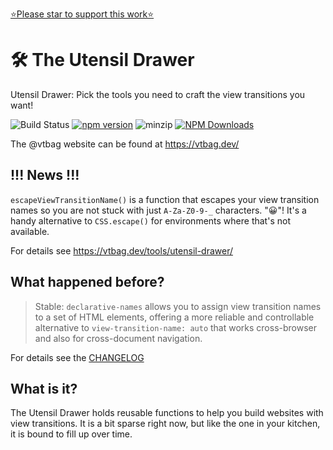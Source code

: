 [⭐️Please star to support this work⭐️](https://github.com/vtbag/utensil-drawer)

# 🛠 The Utensil Drawer

Utensil Drawer: Pick the tools you need to craft the view transitions you want!

![Build Status](https://github.com/vtbag/utensil-drawer/actions/workflows/run-build.yml/badge.svg)
[![npm version](https://img.shields.io/npm/v/@vtbag/utensil-drawer/latest)](https://www.npmjs.com/package/@vtbag/utensil-drawer)
![minzip](https://badgen.net/bundlephobia/minzip/@vtbag/utensil-drawer)
[![NPM Downloads](https://img.shields.io/npm/dw/@vtbag/utensil-drawer)](https://www.npmjs.com/package/@vtbag/utensil-drawer)

The @vtbag website can be found at https://vtbag.dev/

## !!! News !!!

`escapeViewTransitionName()` is a function that escapes your view transition names so you are not stuck with just `A-Za-Z0-9-_` characters. "😀"! It's a handy alternative to `CSS.escape()` for environments where that's not available.

For details see https://vtbag.dev/tools/utensil-drawer/

## What happened before?

> Stable: `declarative-names` allows you to assign view transition names to a set of HTML elements, offering a more reliable and controllable alternative to `view-transition-name: auto` that works cross-browser and also for cross-document navigation.

For details see the [CHANGELOG](https://github.com/vtbag/utensil-drawer/blob/main/CHANGELOG.md)

## What is it?

The Utensil Drawer holds reusable functions to help you build websites with view transitions. It is a bit sparse right now, but like the one in your kitchen, it is bound to fill up over time.

